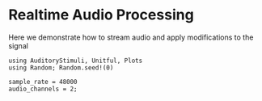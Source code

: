 # Realtime Audio Processing

Here we demonstrate how to stream audio and apply modifications to the signal

```@example realtime
using AuditoryStimuli, Unitful, Plots
using Random; Random.seed!(0)

sample_rate = 48000
audio_channels = 2;
```
